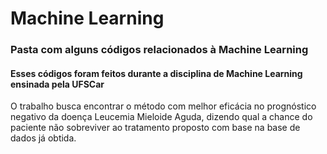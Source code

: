 # Machine Learning
### Pasta com alguns códigos relacionados à Machine Learning
#### Esses códigos foram feitos durante a disciplina de Machine Learning ensinada pela UFSCar

O trabalho busca encontrar o método com melhor eficácia no prognóstico negativo da doença Leucemia Mieloide Aguda, dizendo qual a chance do paciente não sobreviver ao tratamento proposto com base na base de dados já obtida.
